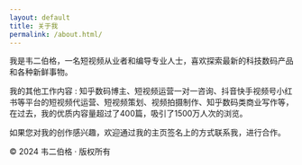 ```yaml
---
layout: default
title: 关于我
permalink: /about.html/  
---
```


我是韦二伯格，一名短视频从业者和编导专业人士，喜欢探索最新的科技数码产品和各种新鲜事物。

我的其他工作内容 : 知乎数码博主、短视频运营一对一咨询、抖音快手视频号小红书等平台的短视频代运营、短视频策划、视频拍摄制作、知乎数码类商业写作等，在过去，我的优质内容量超过了400篇，吸引了1500万人次的浏览。

如果您对我的创作感兴趣，欢迎通过我的主页签名上的方式联系我，进行合作。

</p>
        <div class="social-icons">
            <a href="https://www.zhihu.com/people/wei-shi-bo" target="_blank"><i class="fab fa-zhihu"></i></a>
            <!-- 添加其他社交链接 -->
            <a href="https://twitter.com/yourusername" target="_blank"><i class="fab fa-twitter"></i></a>
            <a href="https://github.com/yourusername" target="_blank"><i class="fab fa-github"></i></a>
            <!-- 更多图标 -->
        </div>
    </main>
    <footer class="footer">
        <p>&copy; 2024 韦二伯格 · 版权所有</p>
    </footer>
</body>
</html>
